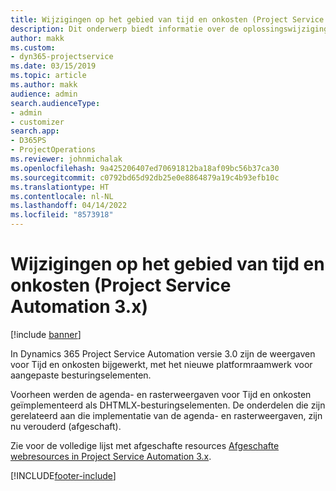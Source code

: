 ```yaml
---
title: Wijzigingen op het gebied van tijd en onkosten (Project Service Automation 3.x)
description: Dit onderwerp biedt informatie over de oplossingswijzigingen voor Tijd en onkosten.
author: makk
ms.custom:
- dyn365-projectservice
ms.date: 03/15/2019
ms.topic: article
ms.author: makk
audience: admin
search.audienceType:
- admin
- customizer
search.app:
- D365PS
- ProjectOperations
ms.reviewer: johnmichalak
ms.openlocfilehash: 9a425206407ed70691812ba18af09bc56b37ca30
ms.sourcegitcommit: c0792bd65d92db25e0e8864879a19c4b93efb10c
ms.translationtype: HT
ms.contentlocale: nl-NL
ms.lasthandoff: 04/14/2022
ms.locfileid: "8573918"
---
```

# <a name="time-and-expense-changes-project-service-automation-3x"></a>Wijzigingen op het gebied van tijd en onkosten (Project Service Automation 3.x)

[!include [banner](../../includes/psa-now-project-operations.md)]

In Dynamics 365 Project Service Automation versie 3.0 zijn de weergaven voor Tijd en onkosten bijgewerkt, met het nieuwe platformraamwerk voor aangepaste besturingselementen.

Voorheen werden de agenda- en rasterweergaven voor Tijd en onkosten geïmplementeerd als DHTMLX-besturingselementen. De onderdelen die zijn gerelateerd aan die implementatie van de agenda- en rasterweergaven, zijn nu verouderd (afgeschaft).

Zie voor de volledige lijst met afgeschafte resources [Afgeschafte webresources in Project Service Automation 3.x](web-resources-deprecated-v3.x.md).


[!INCLUDE[footer-include](../../includes/footer-banner.md)]
